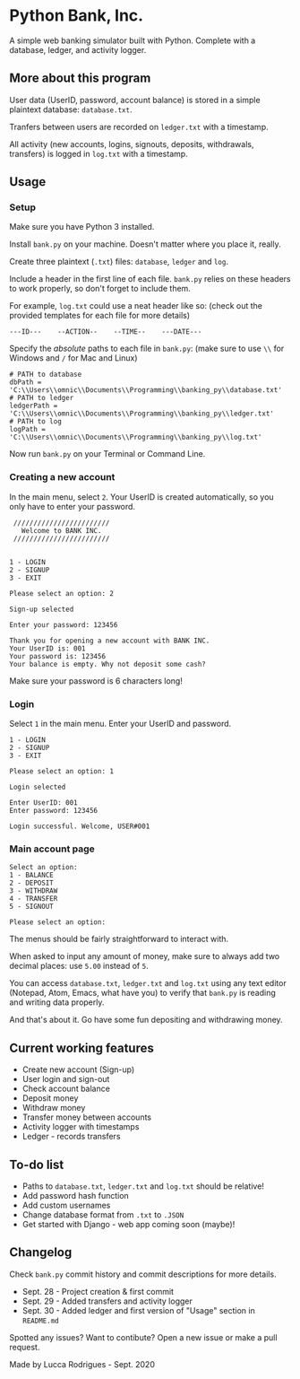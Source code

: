 # Python Bank, Inc.
A simple web banking simulator built with Python. Complete with a database, ledger, and activity logger.

## More about this program
User data (UserID, password, account balance) is stored in a simple plaintext database: `database.txt`.

Tranfers between users are recorded on `ledger.txt` with a timestamp.

All activity (new accounts, logins, signouts, deposits, withdrawals, transfers) is logged in `log.txt` with a timestamp.

## Usage

### Setup

Make sure you have Python 3 installed.

Install `bank.py` on your machine. Doesn't matter where you place it, really.

Create three plaintext (`.txt`) files: `database`, `ledger` and `log`. 

Include a header in the first line of each file. `bank.py` relies on these headers to work properly, so don't forget to include them.

For example, `log.txt` could use a neat header like so: (check out the provided templates for each file for more details)

```
---ID---    --ACTION--    --TIME--    ---DATE---
```

Specify the _absolute_ paths to each file in `bank.py`:  (make sure to use `\\` for Windows and `/` for Mac and Linux)

```
# PATH to database
dbPath = 'C:\\Users\\omnic\\Documents\\Programming\\banking_py\\database.txt'
# PATH to ledger
ledgerPath = 'C:\\Users\\omnic\\Documents\\Programming\\banking_py\\ledger.txt'
# PATH to log
logPath = 'C:\\Users\\omnic\\Documents\\Programming\\banking_py\\log.txt'
```

Now run `bank.py` on your Terminal or Command Line.

### Creating a new account

In the main menu, select `2`. Your UserID is created automatically, so you only have to enter your password.

```
 ////////////////////////
   Welcome to BANK INC.
 ////////////////////////


1 - LOGIN
2 - SIGNUP
3 - EXIT

Please select an option: 2

Sign-up selected

Enter your password: 123456

Thank you for opening a new account with BANK INC.
Your UserID is: 001
Your password is: 123456
Your balance is empty. Why not deposit some cash?
```

Make sure your password is 6 characters long!

### Login

Select `1` in the main menu. Enter your UserID and password.

```
1 - LOGIN
2 - SIGNUP
3 - EXIT

Please select an option: 1

Login selected

Enter UserID: 001
Enter password: 123456

Login successful. Welcome, USER#001
```

### Main account page

```
Select an option:
1 - BALANCE
2 - DEPOSIT
3 - WITHDRAW
4 - TRANSFER
5 - SIGNOUT

Please select an option:
```
The menus should be fairly straightforward to interact with.

When asked to input any amount of money, make sure to always add two decimal places: use `5.00` instead of `5`.

You can access `database.txt`, `ledger.txt` and `log.txt` using any text editor (Notepad, Atom, Emacs, what have you) to verify that `bank.py` is reading and writing data properly.

And that's about it. Go have some fun depositing and withdrawing money.

## Current working features
* Create new account (Sign-up)
* User login and sign-out
* Check account balance
* Deposit money
* Withdraw money
* Transfer money between accounts
* Activity logger with timestamps
* Ledger - records transfers

## To-do list
* Paths to `database.txt`, `ledger.txt` and `log.txt` should be relative!
* Add password hash function
* Add custom usernames
* Change database format from `.txt` to `.JSON`
* Get started with Django - web app coming soon (maybe)!

## Changelog
Check `bank.py` commit history and commit descriptions for more details.
* Sept. 28 - Project creation & first commit 
* Sept. 29 - Added transfers and activity logger 
* Sept. 30 - Added ledger and first version of "Usage" section in `README.md`


Spotted any issues? Want to contibute? Open a new issue or make a pull request. 

Made by Lucca Rodrigues - Sept. 2020
